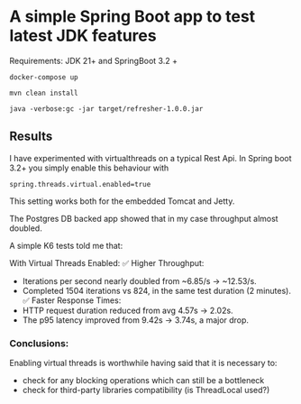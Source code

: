 # A simple Spring Boot app to test latest JDK features
Requirements: JDK 21+ and SpringBoot 3.2 +

`docker-compose up`

`mvn clean install`

`java -verbose:gc -jar target/refresher-1.0.0.jar` 

## Results
I have experimented with virtualthreads on a typical Rest Api.
In Spring boot 3.2+ you simply enable this behaviour with 

`spring.threads.virtual.enabled=true`

This setting works both for the embedded Tomcat and Jetty.

The Postgres DB backed app showed that in my case throughput almost doubled.

A simple K6 tests told me that:

With Virtual Threads Enabled:
✅ Higher Throughput:
- Iterations per second nearly doubled from ~6.85/s → ~12.53/s.
- Completed 1504 iterations vs 824, in the same test duration (2 minutes).
✅ Faster Response Times:
- HTTP request duration reduced from avg 4.57s → 2.02s.
- The p95 latency improved from 9.42s → 3.74s, a major drop.

 ### Conclusions: 
Enabling virtual threads is worthwhile having said that it is necessary to:
- check for any blocking operations which can still be a bottleneck
- check for third-party libraries compatibility (is ThreadLocal used?)
